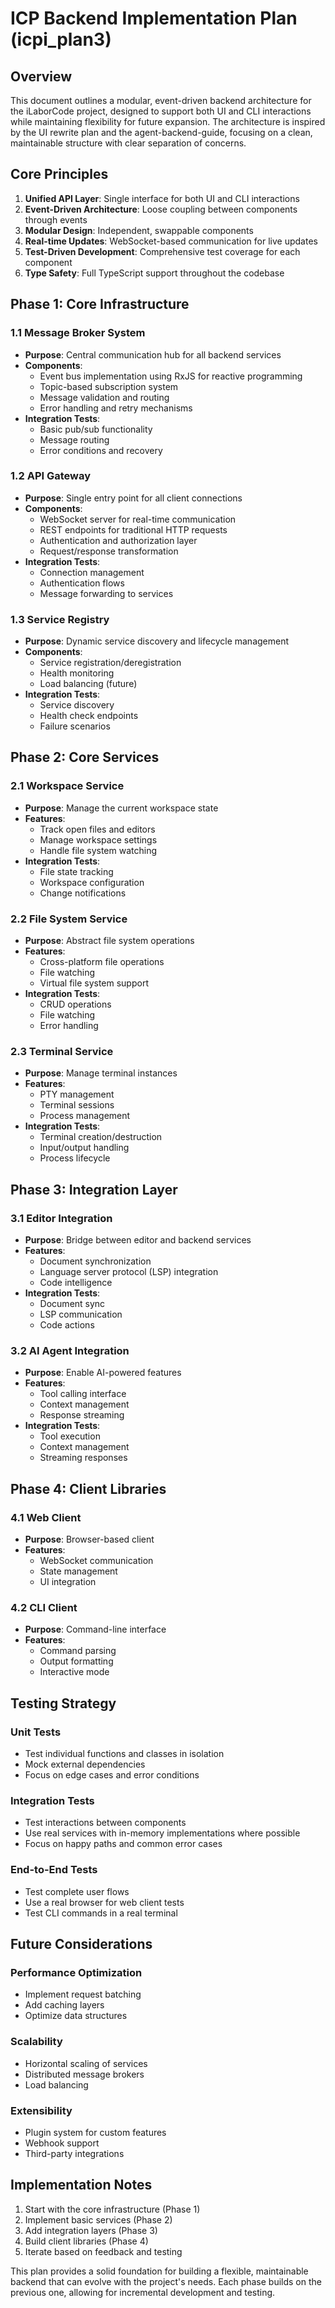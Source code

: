 # ICP Backend Implementation Plan (icpi_plan3)

## Overview
This document outlines a modular, event-driven backend architecture for the iLaborCode project, designed to support both UI and CLI interactions while maintaining flexibility for future expansion. The architecture is inspired by the UI rewrite plan and the agent-backend-guide, focusing on a clean, maintainable structure with clear separation of concerns.

## Core Principles

1. **Unified API Layer**: Single interface for both UI and CLI interactions
2. **Event-Driven Architecture**: Loose coupling between components through events
3. **Modular Design**: Independent, swappable components
4. **Real-time Updates**: WebSocket-based communication for live updates
5. **Test-Driven Development**: Comprehensive test coverage for each component
6. **Type Safety**: Full TypeScript support throughout the codebase

## Phase 1: Core Infrastructure

### 1.1 Message Broker System
- **Purpose**: Central communication hub for all backend services
- **Components**:
  - Event bus implementation using RxJS for reactive programming
  - Topic-based subscription system
  - Message validation and routing
  - Error handling and retry mechanisms
- **Integration Tests**:
  - Basic pub/sub functionality
  - Message routing
  - Error conditions and recovery

### 1.2 API Gateway
- **Purpose**: Single entry point for all client connections
- **Components**:
  - WebSocket server for real-time communication
  - REST endpoints for traditional HTTP requests
  - Authentication and authorization layer
  - Request/response transformation
- **Integration Tests**:
  - Connection management
  - Authentication flows
  - Message forwarding to services

### 1.3 Service Registry
- **Purpose**: Dynamic service discovery and lifecycle management
- **Components**:
  - Service registration/deregistration
  - Health monitoring
  - Load balancing (future)
- **Integration Tests**:
  - Service discovery
  - Health check endpoints
  - Failure scenarios

## Phase 2: Core Services

### 2.1 Workspace Service
- **Purpose**: Manage the current workspace state
- **Features**:
  - Track open files and editors
  - Manage workspace settings
  - Handle file system watching
- **Integration Tests**:
  - File state tracking
  - Workspace configuration
  - Change notifications

### 2.2 File System Service
- **Purpose**: Abstract file system operations
- **Features**:
  - Cross-platform file operations
  - File watching
  - Virtual file system support
- **Integration Tests**:
  - CRUD operations
  - File watching
  - Error handling

### 2.3 Terminal Service
- **Purpose**: Manage terminal instances
- **Features**:
  - PTY management
  - Terminal sessions
  - Process management
- **Integration Tests**:
  - Terminal creation/destruction
  - Input/output handling
  - Process lifecycle

## Phase 3: Integration Layer

### 3.1 Editor Integration
- **Purpose**: Bridge between editor and backend services
- **Features**:
  - Document synchronization
  - Language server protocol (LSP) integration
  - Code intelligence
- **Integration Tests**:
  - Document sync
  - LSP communication
  - Code actions

### 3.2 AI Agent Integration
- **Purpose**: Enable AI-powered features
- **Features**:
  - Tool calling interface
  - Context management
  - Response streaming
- **Integration Tests**:
  - Tool execution
  - Context management
  - Streaming responses

## Phase 4: Client Libraries

### 4.1 Web Client
- **Purpose**: Browser-based client
- **Features**:
  - WebSocket communication
  - State management
  - UI integration

### 4.2 CLI Client
- **Purpose**: Command-line interface
- **Features**:
  - Command parsing
  - Output formatting
  - Interactive mode

## Testing Strategy

### Unit Tests
- Test individual functions and classes in isolation
- Mock external dependencies
- Focus on edge cases and error conditions

### Integration Tests
- Test interactions between components
- Use real services with in-memory implementations where possible
- Focus on happy paths and common error cases

### End-to-End Tests
- Test complete user flows
- Use a real browser for web client tests
- Test CLI commands in a real terminal

## Future Considerations

### Performance Optimization
- Implement request batching
- Add caching layers
- Optimize data structures

### Scalability
- Horizontal scaling of services
- Distributed message brokers
- Load balancing

### Extensibility
- Plugin system for custom features
- Webhook support
- Third-party integrations

## Implementation Notes

1. Start with the core infrastructure (Phase 1)
2. Implement basic services (Phase 2)
3. Add integration layers (Phase 3)
4. Build client libraries (Phase 4)
5. Iterate based on feedback and testing

This plan provides a solid foundation for building a flexible, maintainable backend that can evolve with the project's needs. Each phase builds on the previous one, allowing for incremental development and testing.
